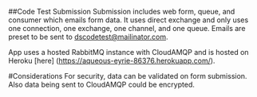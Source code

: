 ##Code Test Submission
Submission includes web form, queue, and consumer which emails form data. It uses direct exchange and only uses one connection, one exchange, one channel, and one queue. Emails are preset to be sent to dscodetest@mailinator.com.

App uses a hosted RabbitMQ instance with CloudAMQP and is hosted on Heroku [here] (https://aqueous-eyrie-86376.herokuapp.com/).


#Considerations
For security, data can be validated on form submission. Also data being sent to CloudAMQP could be encrypted.
